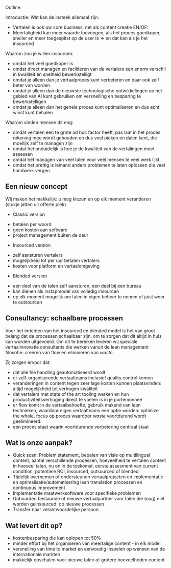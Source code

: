 Outline:


Introductie: Wat kan de insteek allemaal zijn:
* Vertalen is ook uw core business, net als content creatie EN/OF:
* Meertaligheid kan meer waarde toevoegen, als het proces goedkoper, sneller en meer toegespitst op de user is => en dat kan als je het insourced

Waarom zou je willen insourcen:
* omdat het veel goedkoper is
* omdat direct managen en faciliteren van de vertalers een enorm verschil in kwaliteit en snelheid bewerkstelligt
* omdat je alleen dan je vertaalproces kunt verbeteren en daar ook zelf beter van worden
* omdat je alleen dan de nieuwste technologische ontwikkelingen op het gebied van AI kunt gebruiken om versnelling en besparing te bewerkstelligen
* omdat je alleen dan het gehele proces kunt optimaliseren en dus echt winst kunt behalen

Waarom vinden mensen dit eng:
* omdat vertalen een te grote ad hoc factor heeft, pas laat in het proces rekening mee wordt gehouden en dus veel pieken en dalen kent, die moeilijk zelf te managen zijn
* omdat het onduidelijk is hoe je de kwaliteit van de vertalingen moet assessen
* omdat het managen van veel talen voor veel mensen te veel werk lijkt.
* omdat het prettig is iemand anders problemen te laten oplossen die veel handwerk vergen


## Een nieuw concept
Wij maken het makkelijk: u mag kiezen en op elk moment veranderen (stukje jatten uit offerte plek)

* Classic version
- betalen per woord
- geen kosten aan software
- project management buiten de deur 

* Insourced version
- zelf aansturen vertalers
- mogelijkheid tot per uur betalen vertalers
- kosten voor platform en vertaalomgeving

* Blended version
- een deel van de talen zelf aansturen, een deel bij een bureau
- kan dienen als instapmodel van volledig insourcen
- op elk moment mogelijk om talen in eigen beheer te nemen of juist weer te outsourcen

## Consultancy: schaalbare processen
Voor het inrichten van het insourced en blended model is het van groot belang dat de processen schaalbaar zijn, om te zorgen dat dit altijd in huis kan worden uitgevoerd. Om dit te bereiken leveren wij speciale vertaalinnovatie consultants die werken vanuit de lean management filosofie: creeren van flow en elimineren van _waste_. 

Zij zorgen ervoor dat: 

* dat alle file handling geautomatiseerd wordt
* er zelf-organiserende vertaalteams inclusief quality control komen 
* veranderingen in content tegen zeer lage kosten kunnen plaatsvinden: altijd mogelijkheid tot verhogen kwaliteit
* dat vertalers met state of the art tooling werken en hun productiviteitsverhoging direct te voelen is in je portemonnee
* er flow komt in de vertaalbehoefte, gebruik makend van lean technieken, waardoor eigen vertaalteams een optie worden: optimize the whole, focus op proces waardoor _waste_ voortdurend wordt geelimineerd.
* een proces staat waarin voortdurende verbetering centraal staat

## Wat is onze aanpak? 

* Quick scan: Problem statement, bepalen van visie op multilingual content, aantal verschillende processen,
hoeveelheid te vertalen content in hoeveel talen, nu en in de toekomst, eerste assesment van current condition, potentiele ROI, insourced, outsourced of blended 
* Tijdelijk overnemen of ondersteunen vertaalprojecten en implementatie en optimalisatie/automatisering lean translation processen en continuous improvement
* Implementatie maatwerksoftware voor specifieke problemen
* Onboarden bestaande of nieuwe vertaalpartner voor talen die (nog) niet worden geinsourced. op nieuwe processen
* Transfer naar verantwoordelijke persoon  

## Wat levert dit op?
* kostenbesparing die kan oplopen tot 50%
* minder effort bij het organiseren van meertalige content - in elk model
* versnelling van time to market en eenvoudig inspelen op wensen van de internationale markten
* makkelijk opschalen voor nieuwe talen of grotere hoeveelheden content
